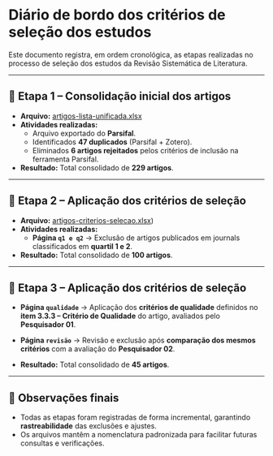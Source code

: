 # Diário de bordo dos critérios de seleção dos estudos

Este documento registra, em ordem cronológica, as etapas realizadas no processo de seleção dos estudos da Revisão Sistemática de Literatura.

---

## 📌 Etapa 1 – Consolidação inicial dos artigos
- **Arquivo:** [artigos-lista-unificada.xlsx](artigos-lista-unificada.xlsx)
- **Atividades realizadas:**
  - Arquivo exportado do **Parsifal**.
  - Identificados **47 duplicados** (Parsifal + Zotero).
  - Eliminados **6 artigos rejeitados** pelos critérios de inclusão na ferramenta Parsifal.
- **Resultado:** Total consolidado de **229 artigos**.

---

## 📌 Etapa 2 – Aplicação dos critérios de seleção
- **Arquivo:** [artigos-criterios-selecao.xlsx](artigos-criterios-selecao.xlsx))
- **Atividades realizadas:**
  - **Página `q1 e q2`** → Exclusão de artigos publicados em journals classificados em **quartil 1 e 2**.
- **Resultado:** Total consolidado de **100 artigos**.

---
## 📌 Etapa 3 – Aplicação dos critérios de seleção

  - **Página `qualidade`** → Aplicação dos **critérios de qualidade** definidos no **item 3.3.3 – Critério de Qualidade** do artigo, avaliados pelo **Pesquisador 01**.
  - **Página `revisão`** → Revisão e exclusão após **comparação dos mesmos critérios** com a avaliação do **Pesquisador 02**.

- **Resultado:** Total consolidado de **45 artigos**.

---


## 📌 Observações finais
- Todas as etapas foram registradas de forma incremental, garantindo **rastreabilidade** das exclusões e ajustes.
- Os arquivos mantêm a nomenclatura padronizada para facilitar futuras consultas e verificações.
